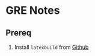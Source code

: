 # GRE Notes

## Prereq

1. Install `latexbuild` from [Github](https://github.com/Zehua-Chen/latexbuild.git)